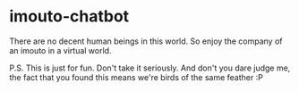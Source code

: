 # imouto-chatbot
There are no decent human beings in this world.
So enjoy the company of an imouto in a virtual world.

P.S. This is just for fun. Don't take it seriously. And don't you dare judge me, the fact that you found this means we're birds of the same feather :P
